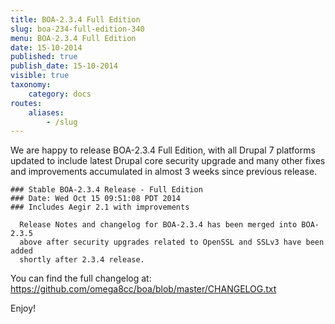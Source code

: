 ```yaml
---
title: BOA-2.3.4 Full Edition
slug: boa-234-full-edition-340
menu: BOA-2.3.4 Full Edition
date: 15-10-2014
published: true
publish_date: 15-10-2014
visible: true
taxonomy:
    category: docs
routes:
    aliases:
        - /slug
---
```


 We are happy to release BOA-2.3.4 Full Edition, with all Drupal 7 platforms updated to include latest Drupal core security upgrade and many other fixes and improvements accumulated in almost 3 weeks since previous release.

 
    ### Stable BOA-2.3.4 Release - Full Edition
    ### Date: Wed Oct 15 09:51:08 PDT 2014
    ### Includes Aegir 2.1 with improvements
    
      Release Notes and changelog for BOA-2.3.4 has been merged into BOA-2.3.5
      above after security upgrades related to OpenSSL and SSLv3 have been added
      shortly after 2.3.4 release.


 You can find the full changelog at: https://github.com/omega8cc/boa/blob/master/CHANGELOG.txt

Enjoy!